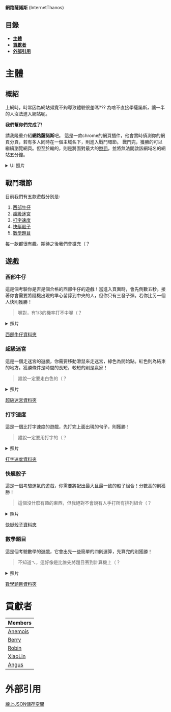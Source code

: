 **網路薩諾斯** (InternetThanos)
## **目錄**
- [**主體**](#主體)
- [**貢獻者**](#貢獻者)
- [**外部引用**](#外部引用)

# 主體
## 概紹
上網時，時常因為網站頻寬不夠導致體驗很差嗎???
為啥不直接學薩諾斯，讓一半的人沒法進入網站呢。

**我們幫你們完成了!**

請我隆重介紹**網路薩諾斯**吧。
這是一款chrome的網頁插件，他會實時偵測你的網頁分頁，若有多人同時在一個主域名下，則進入戰鬥環節。
戰鬥完，獲勝的可以繼續瀏覽網頁。但至於輸的，則是將面對最大的[懲罰](https://www.youtube.com/watch?v=dQw4w9WgXcQ&ab_channel=RickAstley)，並將無法開啟該網域名的網站五分鐘。

<details>

<summary>UI 照片</summary>
![image](https://github.com/user-attachments/assets/87961ea4-fad6-4e99-86dd-67de14c008e4)

</details>

## 戰鬥環節
目前我們有五款遊戲分別是:

1. [西部牛仔](#西部牛仔)
2. [超級迷宮](#超級迷宮)
3. [打字速度](#打字速度)
4. [快艇骰子](#快艇骰子)
5. [數學題目](#數學題目)

每一款都很有趣。期待之後我們會擴充（？

## 遊戲

### 西部牛仔

這是個考驗你是否是個合格的西部牛仔的遊戲！當進入頁面時，會先倒數五秒。接著你會需要將隨機出現的準心苗諄到中央的人，但你只有三發子彈。若你比另一個人快則獲勝！

> 喔對，有1/3的機率打不中喔（？

<details>

<summary>照片</summary>

![西部牛仔-1](https://github.com/user-attachments/assets/59eacc45-2c74-437b-986b-39c07d9a09f2)
![西部牛仔-2](https://github.com/user-attachments/assets/00bf4982-6939-4c36-9715-cf63d46fe680)

</details>

[西部牛仔資料夾](minigames/cowboy)

### 超級迷宮

這是一個走迷宮的遊戲，你需要移動滑鼠來走迷宮，綠色為開始點。紅色則為結束的地方。獲勝條件是時間的長短，較短的則是贏家！

> 誰說一定要走白色的（？

<details>

<summary>照片</summary>

![超級迷宮](https://github.com/user-attachments/assets/3d8e2dc4-65c2-499b-99b3-f38966c5e10a)

</details>

[超級迷宮資料夾](minigames/maze)

### 打字速度


這是一個比打字速度的遊戲，先打完上面出現的句子，則獲勝！

> 誰說一定要用打字的（？

<details>

<summary>照片</summary>

![打字速度](https://github.com/user-attachments/assets/e665b875-b06c-4449-bde7-cf80f7c868ed)

</details>

[打字速度資料夾](minigames/type)
### 快艇骰子

這是一個考驗運氣的遊戲，你需要將配出最大且最一致的骰子組合！分數高的則獲勝！

> 這個沒什麼有趣的東西，但我絕對不會說有人手打所有排列組合（？

<details>

<summary>照片</summary>

![快艇骰子](https://github.com/user-attachments/assets/7e8555e4-a5ce-4959-867c-bb15f8269981)

</details>

[快艇骰子資料夾](minigames/dice)
### 數學題目

這是個考驗數學的遊戲，它會出先一些簡單的四則運算，先算完的則獲勝！

> 不知道ㄟ，這好像是比誰先將題目丟到計算機上（？

<details>

<summary>照片</summary>

![數學題目](https://github.com/user-attachments/assets/438773cc-390e-41ca-93a4-3c359bac9592)

</details>

[數學題目資料夾](minigames/math)

##

# 貢獻者

| Members |
| ------------- |
| [Anemois](https://github.com/Anemois) |
| [Berry](https://github.com/YummyBerry1108) |
| [Robin](https://github.com/RobinLiu69) |
| [XiaoLin](https://github.com/XiaoLin-001) |
| [Angus](https://github.com/Angus111222) |

# 外部引用

[線上JSON儲存空間](https://extendsclass.com/json-storage.html)
